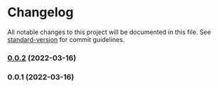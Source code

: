 # Changelog

All notable changes to this project will be documented in this file. See [standard-version](https://github.com/conventional-changelog/standard-version) for commit guidelines.

### [0.0.2](https://github.com/theniceangel/chinese-colors/compare/v0.0.1...v0.0.2) (2022-03-16)

### 0.0.1 (2022-03-16)
